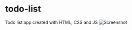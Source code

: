 # todo-list
Todo list app created with HTML, CSS and JS
![Screenshot](https://user-images.githubusercontent.com/72564293/199849917-bcad3515-a52d-4d3b-8bb4-93cdea6dd3da.png)

